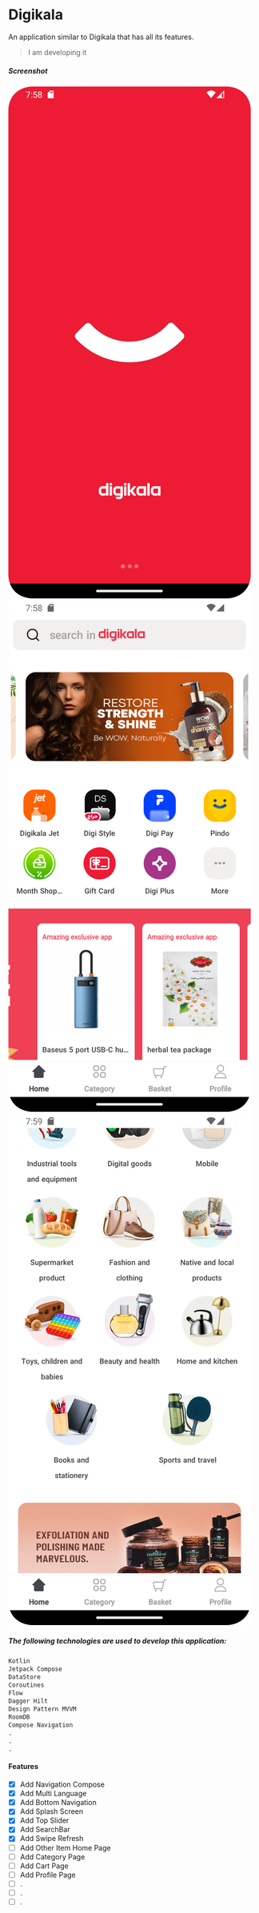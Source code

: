 # Digikala

An application similar to Digikala that has all its features.

> I am developing it

##### Screenshot
![Alt text](screenshot/splash.png)
![Alt text](screenshot/home.png)
![Alt text](screenshot/home1.png)

##### The following technologies are used to develop this application:
```
Kotlin
Jetpack Compose
DataStore
Coroutines
Flow
Dagger Hilt
Design Pattern MVVM
RoomDB
Compose Navigation
.
.
.
```

#### Features

- [x] Add Navigation Compose
- [x] Add Multi Language
- [x] Add Bottom Navigation
- [x] Add Splash Screen
- [x] Add Top Slider
- [x] Add SearchBar
- [x] Add Swipe Refresh
- [ ] Add Other Item Home Page
- [ ] Add Category Page
- [ ] Add Cart Page
- [ ] Add Profile Page
- [ ] .
- [ ] .
- [ ] .